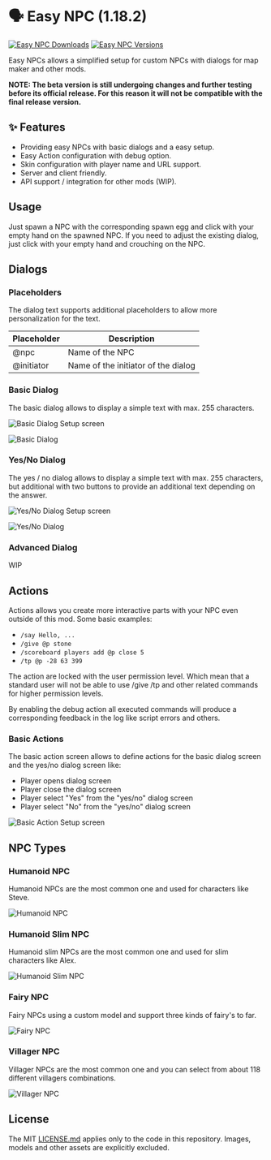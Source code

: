 # 🗣 Easy NPC (1.18.2)

[![Easy NPC Downloads](http://cf.way2muchnoise.eu/full_559312_downloads.svg)](https://www.curseforge.com/minecraft/mc-mods/easy-npc)
[![Easy NPC Versions](http://cf.way2muchnoise.eu/versions/Minecraft_559312_all.svg)](https://www.curseforge.com/minecraft/mc-mods/easy-npc)

Easy NPCs allows a simplified setup for custom NPCs with dialogs for map maker and other mods.

**NOTE: The beta version is still undergoing changes and further testing before its official release. For this reason it will not be compatible with the final release version.**

## ✨ Features

- Providing easy NPCs with basic dialogs and a easy setup.
- Easy Action configuration with debug option.
- Skin configuration with player name and URL support.
- Server and client friendly.
- API support / integration for other mods (WIP).

## Usage

Just spawn a NPC with the corresponding spawn egg and click with your empty hand on the spawned NPC.
If you need to adjust the existing dialog, just click with your empty hand and crouching on the NPC.

## Dialogs

### Placeholders

The dialog text supports additional placeholders to allow more personalization for the text.

| Placeholder | Description                         |
| ----------- | ----------------------------------- |
| @npc        | Name of the NPC                     |
| @initiator  | Name of the initiator of the dialog |

### Basic Dialog

The basic dialog allows to display a simple text with max. 255 characters.

![Basic Dialog Setup screen](/examples/dialogs/basic_dialog_setup.png)

![Basic Dialog](/examples/dialogs/basic_dialog.png)

### Yes/No Dialog

The yes / no dialog allows to display a simple text with max. 255 characters, but additional with two buttons to provide an additional text depending on the answer.

![Yes/No Dialog Setup screen](/examples/dialogs/yes_no_dialog_setup.png)

![Yes/No Dialog](/examples/dialogs/yes_no_dialog.png)

### Advanced Dialog

WIP

## Actions

Actions allows you create more interactive parts with your NPC even outside of this mod.
Some basic examples:

- `/say Hello, ...`
- `/give @p stone`
- `/scoreboard players add @p close 5`
- `/tp @p -28 63 399`

The action are locked with the user permission level.
Which mean that a standard user will not be able to use /give /tp and other related commands for higher permission levels.

By enabling the debug action all executed commands will produce a corresponding feedback in the log like script errors and others.

### Basic Actions

The basic action screen allows to define actions for the basic dialog screen and the yes/no dialog screen like:

- Player opens dialog screen
- Player close the dialog screen
- Player select "Yes" from the "yes/no" dialog screen
- Player select "No" from the "yes/no" dialog screen

![Basic Action Setup screen](/examples/actions/basic_actions.png)

## NPC Types

### Humanoid NPC

Humanoid NPCs are the most common one and used for characters like Steve.

![Humanoid NPC](/examples/npcs/humanoid_npc.png)

### Humanoid Slim NPC

Humanoid slim NPCs are the most common one and used for slim characters like Alex.

![Humanoid Slim NPC](/examples/npcs/humanoid_slim_npc.png)

### Fairy NPC

Fairy NPCs using a custom model and support three kinds of fairy's to far.

![Fairy NPC](/examples/npcs/fairy_npc.png)

### Villager NPC

Villager NPCs are the most common one and you can select from about 118 different villagers combinations.

![Villager NPC](/examples/npcs/villager_npc.png)

## License

The MIT [LICENSE.md](LICENSE.md) applies only to the code in this repository. Images, models and other assets are explicitly excluded.
